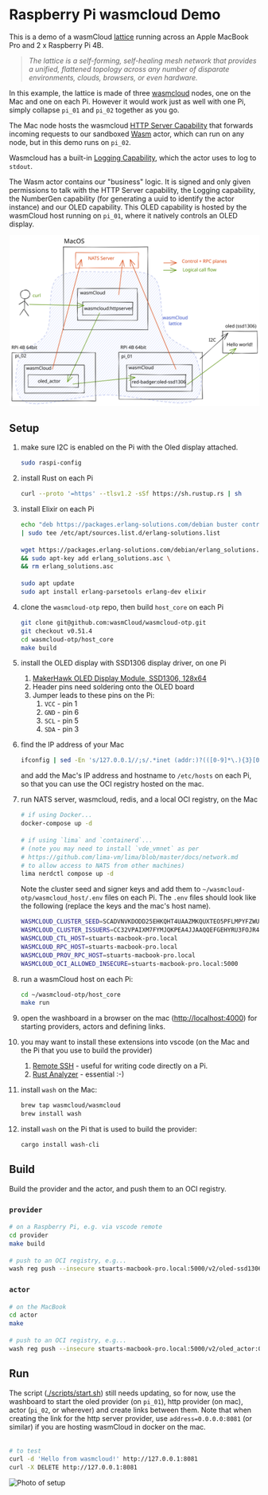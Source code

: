 # Raspberry Pi wasmcloud Demo

This is a demo of a wasmCloud [lattice](https://www.wasmcloud.dev/reference/lattice) running across an Apple MacBook Pro and 2 x Raspberry Pi 4B.

> _The lattice is a self-forming, self-healing mesh network that provides a unified, flattened topology across any number of disparate environments, clouds, browsers, or even hardware._

In this example, the lattice is made of three [wasmcloud](https://wasmcloud.dev/) nodes, one on the Mac and one on each Pi. However it would work just as well with one Pi, simply collapse `pi_01` and `pi_02` together as you go.

The Mac node hosts the wasmcloud [HTTP Server Capability](https://github.com/wasmCloud/capability-providers) that forwards incoming requests to our sandboxed [Wasm](https://webassembly.org/) actor, which can run on any node, but in this demo runs on `pi_02`.

Wasmcloud has a built-in [Logging Capability](https://github.com/wasmCloud/capability-providers), which the actor uses to log to `stdout`.

The Wasm actor contains our "business" logic. It is signed and only given permissions to talk with the HTTP Server capability, the Logging capability, the NumberGen capability (for generating a uuid to identify the actor instance) and our OLED capability. This OLED capability is hosted by the wasmCloud host running on `pi_01`, where it natively controls an OLED display.

![wasmcloud lattice across Mac and Pi](./docs/wasmcloud-lattice.svg)

## Setup

1. make sure I2C is enabled on the Pi with the Oled display attached.

   ```bash
   sudo raspi-config
   ```

2. install Rust on each Pi

   ```bash
   curl --proto '=https' --tlsv1.2 -sSf https://sh.rustup.rs | sh
   ```

3. install Elixir on each Pi

   ```bash
   echo "deb https://packages.erlang-solutions.com/debian buster contrib" \
   | sudo tee /etc/apt/sources.list.d/erlang-solutions.list

   wget https://packages.erlang-solutions.com/debian/erlang_solutions.asc \
   && sudo apt-key add erlang_solutions.asc \
   && rm erlang_solutions.asc

   sudo apt update
   sudo apt install erlang-parsetools erlang-dev elixir
   ```

4. clone the `wasmcloud-otp` repo, then build `host_core` on each Pi

   ```bash
   git clone git@github.com:wasmCloud/wasmcloud-otp.git
   git checkout v0.51.4
   cd wasmcloud-otp/host_core
   make build
   ```

5. install the OLED display with SSD1306 display driver, on one Pi

   1. [MakerHawk OLED Display Module, SSD1306, 128x64](https://smile.amazon.co.uk/gp/product/B0777HHQDT)
   2. Header pins need soldering onto the OLED board
   3. Jumper leads to these pins on the Pi:
      1. `VCC` - pin 1
      2. `GND` - pin 6
      3. `SCL` - pin 5
      4. `SDA` - pin 3

6. find the IP address of your Mac

   ```sh
   ifconfig | sed -En 's/127.0.0.1//;s/.*inet (addr:)?(([0-9]*\.){3}[0-9]*).*/\2/p'
   ```

   and add the Mac's IP address and hostname to `/etc/hosts` on each Pi, so that you can use the OCI registry hosted on the mac.

7. run NATS server, wasmcloud, redis, and a local OCI registry, on the Mac

   ```sh
   # if using Docker...
   docker-compose up -d

   # if using `lima` and `containerd`...
   # (note you may need to install `vde_vmnet` as per
   # https://github.com/lima-vm/lima/blob/master/docs/network.md
   # to allow access to NATS from other machines)
   lima nerdctl compose up -d
   ```

   Note the cluster seed and signer keys and add them to `~/wasmcloud-otp/wasmcloud_host/.env` files on each Pi. The `.env` files should look like the following (replace the keys and the mac's host name).

   ```bash
   WASMCLOUD_CLUSTER_SEED=SCADVNVKDODD25EHKQHT4UAAZMKQUXTEO5PFLMPYFZWUCSIC6NPWLLJRJE
   WASMCLOUD_CLUSTER_ISSUERS=CC32VPAIXM7FYMJQKPEA4JJAAQQEFGEHYRU3FOJR4EC7AWIANLIZ3PYB
   WASMCLOUD_CTL_HOST=stuarts-macbook-pro.local
   WASMCLOUD_RPC_HOST=stuarts-macbook-pro.local
   WASMCLOUD_PROV_RPC_HOST=stuarts-macbook-pro.local
   WASMCLOUD_OCI_ALLOWED_INSECURE=stuarts-macbook-pro.local:5000
   ```

8. run a wasmCloud host on each Pi:

   ```bash
   cd ~/wasmcloud-otp/host_core
   make run
   ```

9. open the washboard in a browser on the mac (<http://localhost:4000>) for starting providers, actors and defining links.

10. you may want to install these extensions into vscode (on the Mac and the Pi that you use to build the provider)

    1. [Remote SSH](https://code.visualstudio.com/docs/remote/ssh) - useful for writing code directly on a Pi.
    2. [Rust Analyzer](https://marketplace.visualstudio.com/items?itemName=matklad.rust-analyzer) - essential :-)

11. install `wash` on the Mac:

    ```sh
    brew tap wasmcloud/wasmcloud
    brew install wash
    ```

12. install `wash` on the Pi that is used to build the provider:

    ```sh
    cargo install wash-cli
    ```

## Build

Build the provider and the actor, and push them to an OCI registry.

### `provider`

```sh
# on a Raspberry Pi, e.g. via vscode remote
cd provider
make build

# push to an OCI registry, e.g...
wash reg push --insecure stuarts-macbook-pro.local:5000/v2/oled-ssd1306-provider:0.1.0 build/oled-ssd1306-provider.par.gz
```

### `actor`

```sh
# on the MacBook
cd actor
make

# push to an OCI registry, e.g...
wash reg push --insecure stuarts-macbook-pro.local:5000/v2/oled_actor:0.1.0 build/oled_actor_s.wasm
```

## Run

The script ([./scripts/start.sh](./scripts/start.sh)) still needs updating, so for now, use the washboard to start the oled provider (on `pi_01`), http provider (on mac), actor (`pi_02`, or wherever) and create links between them. Note that when creating the link for the http server provider, use `address=0.0.0.0:8081` (or similar) if you are hosting wasmCloud in docker on the mac.

```sh

# to test
curl -d 'Hello from wasmcloud!' http://127.0.0.1:8081
curl -X DELETE http://127.0.0.1:8081
```

![Photo of setup](docs/wasmcloud.jpg)
